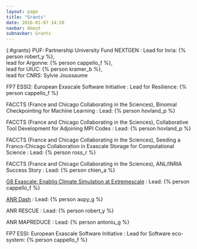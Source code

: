 ```yaml
---
layout: page
title: "Grants"
date: 2016-01-07 14:20
navbar: About
subnavbar: Grants
---
```



{:#grants}
PUF: Partnership University Fund NEXTGEN
: Lead for Inria: {% person robert_y %},<br />  lead for Argonne: {% person cappello_f %},<br />  lead for UIUC: {% person kramer_b %},<br />  lead for CNRS: Sylvie Joussaume

FP7 ESSI2: European Exascale Software Initiative
: Lead for Resilience: {% person cappello_f %}

FACCTS (France and Chicago Collaborating in the Sciences), Binomial Checkpointing for Machine Learning
: Lead: {% person hovland_p %}

FACCTS (France and Chicago Collaborating in the Sciences), Collaborative Tool Development for Adjoining MPI Codes
: Lead: {% person hovland_p %}

FACCTS (France and Chicago Collaborating in the Sciences), Seeding a Franco-Chicago Collaboration in Exascale Storage for Computational Science
: Lead: {% person ross_r %}

FACCTS (France and Chicago Collaborating in the Sciences), ANL/INRIA Success Story
: Lead: {% person chien_a %}

[G8 Exascale: Enablig Climate Simulation at Extremescale](https://wiki.cites.illinois.edu/wiki/)
: Lead: {% person cappello_f %}

[ANR Dash](https://project.inria.fr/dash/)
: Lead: {% person aupy_g %}

ANR RESCUE
: Lead: {% person robert_y %}

ANR MAPREDUCE
: Lead: {% person antoniu_g %}

FP7 ESSI: European Exascale Software Initiative
: Lead for Software eco-system: {% person cappello_f %}

